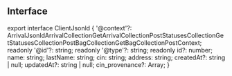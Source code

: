 ## Interface

export interface ClientJsonld {
    '@context'?: ArrivalJsonldArrivalCollectionGetArrivalCollectionPostStatusesCollectionGetStatusesCollectionPostBagCollectionGetBagCollectionPostContext;
    readonly '@id'?: string;
    readonly '@type'?: string;
    readonly id?: number;
    name: string;
    lastName: string;
    cin: string;
    address: string;
    createdAt?: string | null;
    updatedAt?: string | null;
    cin_provenance?: Array<ICinProvenance>;
}
